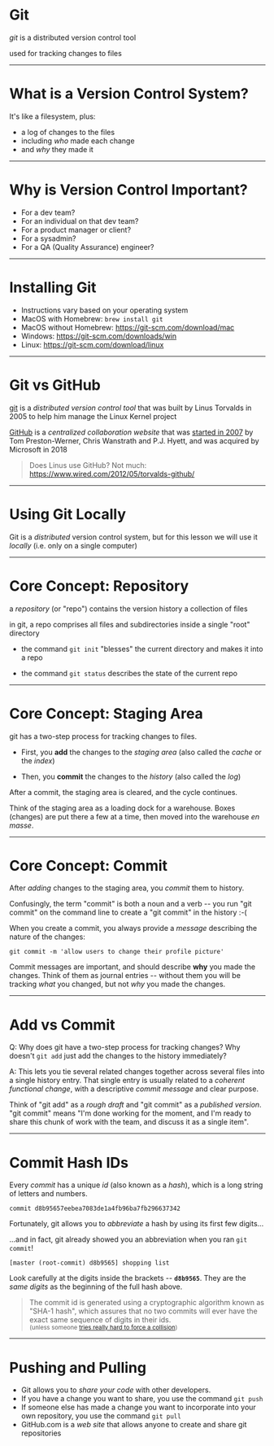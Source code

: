 # Git

*git* is a distributed version control tool

used for tracking changes to files

---

# What is a Version Control System?

It's like a filesystem, plus:

  * a log of changes to the files
  * including *who* made each change
  * and *why* they made it

---
  
# Why is Version Control Important?

* For a dev team?
* For an individual on that dev team?
* For a product manager or client?
* For a sysadmin?
* For a QA (Quality Assurance) engineer?

---

# Installing Git

* Instructions vary based on your operating system
* MacOS with Homebrew: `brew install git`
* MacOS without Homebrew: https://git-scm.com/download/mac
* Windows: https://git-scm.com/downloads/win
* Linux: https://git-scm.com/download/linux

---

# Git vs GitHub

[git](https://git-scm.com/book/) is a *distributed version control tool* that was built by Linus Torvalds in 2005 to help him manage the Linux Kernel project

[GitHub](https://github.com/) is a *centralized collaboration website* that was [started in 2007](https://www.inc.com/30under30/christine-lagorio/github-pj-hyett-chris-wanstrath-2013.html) by Tom Preston-Werner, Chris Wanstrath and P.J. Hyett, and was acquired by Microsoft in 2018

> Does Linus use GitHub? Not much: <https://www.wired.com/2012/05/torvalds-github/>

---

# Using Git Locally

Git is a *distributed* version control system, but for this lesson we will use it *locally* (i.e. only on a single computer)

---

# Core Concept: Repository

a *repository* (or "repo") contains the version history a collection of files 

in git, a repo comprises all files and subdirectories inside a single "root" directory

* the command `git init` "blesses" the current directory and makes it into a repo

* the command `git status` describes the state of the current repo

---

# Core Concept: Staging Area

git has a two-step process for tracking changes to files.

* First, you **add** the changes to the *staging area* (also called the *cache* or the *index*)

* Then, you **commit** the changes to the *history* (also called the *log*)

After a commit, the staging area is cleared, and the cycle continues.

Think of the staging area as a loading dock for a warehouse. Boxes (changes) are put there a few at a time, then moved into the warehouse *en masse*.

---

# Core Concept: Commit

After *adding* changes to the staging area, you *commit* them to history.

Confusingly, the term "commit" is both a noun and a verb -- you run "git commit" on the command line to create a "git commit" in the history :-(

When you create a commit, you always provide a *message* describing the nature of the changes:

```
git commit -m 'allow users to change their profile picture'
```

Commit messages are important, and should describe **why** you made the changes. Think of them as journal entries -- without them you will be tracking *what* you changed, but not *why* you made the changes.

---

# Add vs Commit

Q: Why does git have a two-step process for tracking changes? Why doesn't `git add` just add the changes to the history immediately?

A: This lets you tie several related changes together across several files into a single history entry. That single entry is usually related to a *coherent functional change*, with a descriptive *commit message* and clear purpose. 

Think of "git add" as a *rough draft* and "git commit" as a *published version*. "git commit" means "I'm done working for the moment, and I'm ready to share this chunk of work with the team, and discuss it as a single item".

---

# Commit Hash IDs

Every *commit* has a unique *id* (also known as a *hash*), which is a long string of letters and numbers.

    commit d8b95657eebea7083de1a4fb96ba7fb296637342

Fortunately, git allows you to *abbreviate* a hash by using its first few digits... 

...and in fact, git already showed you an abbreviation when you ran `git commit`!

    [master (root-commit) d8b9565] shopping list

Look carefully at the digits inside the brackets -- **`d8b9565`**. They are the *same digits* as the beginning of the full hash above.

> The commit id is generated using a cryptographic algorithm known as "SHA-1 hash", which assures that no two commits will ever have the exact same sequence of digits in their ids. <small><br>(unless someone [tries really hard to force a collision](https://security.googleblog.com/2017/02/announcing-first-sha1-collision.html))</small>

---

# Pushing and Pulling

* Git allows you to *share your code* with other developers.
* If you have a change you want to share, you use the command `git push` 
* If someone else has made a change you want to incorporate into your own repository, you use the command `git pull`
* GitHub.com is a *web site* that allows anyone to create and share git repositories